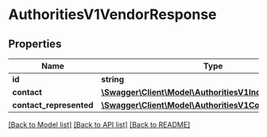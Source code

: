 # AuthoritiesV1VendorResponse

## Properties
Name | Type | Description | Notes
------------ | ------------- | ------------- | -------------
**id** | **string** |  | 
**contact** | [**\Swagger\Client\Model\AuthoritiesV1IndividualResponse**](AuthoritiesV1IndividualResponse.md) |  | 
**contact_represented** | [**\Swagger\Client\Model\AuthoritiesV1CompanyResponse**](AuthoritiesV1CompanyResponse.md) |  | [optional] 

[[Back to Model list]](../../README.md#documentation-for-models) [[Back to API list]](../../README.md#documentation-for-api-endpoints) [[Back to README]](../../README.md)

